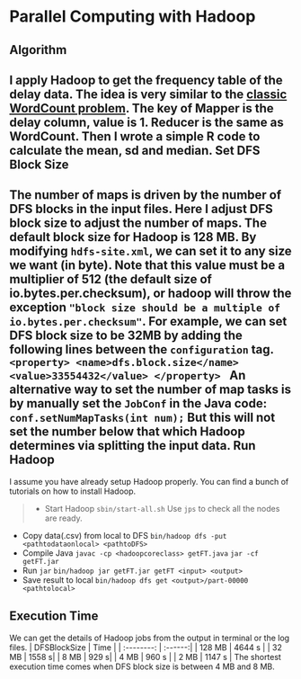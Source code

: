 Parallel Computing with Hadoop
=====================

Algorithm
---------
I apply Hadoop to get the frequency table of the delay data. The idea is very similar to the [classic WordCount problem](http://wiki.apache.org/hadoop/WordCount). The key of Mapper is the delay column, value is 1. Reducer is the same as WordCount.
Then I wrote a simple R code to calculate the mean, sd and median.
Set DFS Block Size
---------
The number of maps is driven by the number of DFS blocks in the input files. Here I adjust DFS block size to adjust the number of maps. The default block size for Hadoop is 128 MB. By modifying `hdfs-site.xml`, we can set it to any size we want (in byte). Note that this value must be a multiplier of 512 (the default size of io.bytes.per.checksum), or hadoop will throw the exception `"block size should be a multiple of io.bytes.per.checksum"`.
For example, we can set DFS block size to be 32MB by adding the following lines between the `configuration` tag.
`<property>
    <name>dfs.block.size</name>
    <value>33554432</value>
</property>
`
An alternative way to set the number of map tasks is by manually set the `JobConf` in the Java code:
`conf.setNumMapTasks(int num);`
But this will not set the number below that which Hadoop determines via splitting the input data.
Run Hadoop
---------
I assume you have already setup Hadoop properly. You can find a bunch of tutorials on how to install Hadoop.
>- Start Hadoop
`sbin/start-all.sh`
Use `jps` to check all the nodes are ready.
- Copy data(.csv) from local to DFS
`bin/hadoop dfs -put <pathtodataonlocal> <pathtoDFS>`
- Compile Java
`javac -cp <hadoopcoreclass> getFT.java`
`jar -cf getFT.jar`
- Run `jar`
`bin/hadoop jar getFT.jar getFT <input> <output>` 
- Save result to local
`bin/hadoop dfs get <output>/part-00000 <pathtolocal>`
>
Execution Time
---------
We can get the details of Hadoop jobs from the output in terminal or the log files.
| DFSBlockSize     |  Time | 
| :--------: | :------:| 
| 128 MB  | 4644 s | 
| 32 MB     |  1558 s| 
| 8 MB      |  929 s| 
| 4 MB     |   960 s | 
| 2 MB      |  1147 s | 
The shortest execution time comes when DFS block size is between 4 MB and 8 MB.
